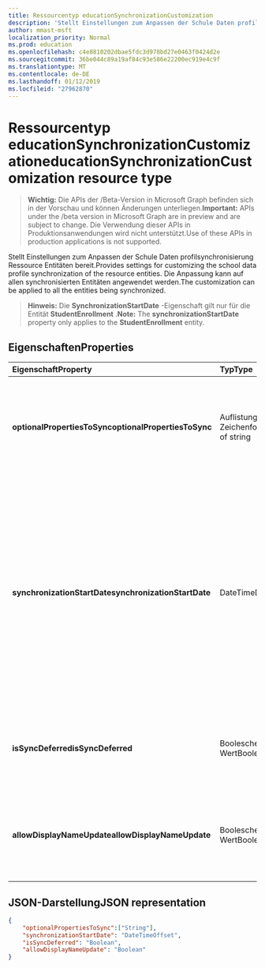 ```yaml
---
title: Ressourcentyp educationSynchronizationCustomization
description: 'Stellt Einstellungen zum Anpassen der Schule Daten profilsynchronisierung Ressource Entitäten bereit. Die Anpassung kann auf allen synchronisierten Entitäten angewendet werden. '
author: mmast-msft
localization_priority: Normal
ms.prod: education
ms.openlocfilehash: c4e8810202dbae5fdc3d978bd27e0463f0424d2e
ms.sourcegitcommit: 36be044c89a19af84c93e586e22200ec919e4c9f
ms.translationtype: MT
ms.contentlocale: de-DE
ms.lasthandoff: 01/12/2019
ms.locfileid: "27962870"
---
```

# <a name="educationsynchronizationcustomization-resource-type"></a><span data-ttu-id="d7c81-104">Ressourcentyp educationSynchronizationCustomization</span><span class="sxs-lookup"><span data-stu-id="d7c81-104">educationSynchronizationCustomization resource type</span></span>

> <span data-ttu-id="d7c81-105">**Wichtig:** Die APIs der /Beta-Version in Microsoft Graph befinden sich in der Vorschau und können Änderungen unterliegen.</span><span class="sxs-lookup"><span data-stu-id="d7c81-105">**Important:** APIs under the /beta version in Microsoft Graph are in preview and are subject to change.</span></span> <span data-ttu-id="d7c81-106">Die Verwendung dieser APIs in Produktionsanwendungen wird nicht unterstützt.</span><span class="sxs-lookup"><span data-stu-id="d7c81-106">Use of these APIs in production applications is not supported.</span></span>

<span data-ttu-id="d7c81-107">Stellt Einstellungen zum Anpassen der Schule Daten profilsynchronisierung Ressource Entitäten bereit.</span><span class="sxs-lookup"><span data-stu-id="d7c81-107">Provides settings for customizing the school data profile synchronization of the resource entities.</span></span> <span data-ttu-id="d7c81-108">Die Anpassung kann auf allen synchronisierten Entitäten angewendet werden.</span><span class="sxs-lookup"><span data-stu-id="d7c81-108">The customization can be applied to all the entities being synchronized.</span></span> 

><span data-ttu-id="d7c81-109">**Hinweis:** Die **SynchronizationStartDate** -Eigenschaft gilt nur für die Entität **StudentEnrollment** .</span><span class="sxs-lookup"><span data-stu-id="d7c81-109">**Note:** The **synchronizationStartDate** property only applies to the **StudentEnrollment** entity.</span></span>

## <a name="properties"></a><span data-ttu-id="d7c81-110">Eigenschaften</span><span class="sxs-lookup"><span data-stu-id="d7c81-110">Properties</span></span>

| <span data-ttu-id="d7c81-111">Eigenschaft</span><span class="sxs-lookup"><span data-stu-id="d7c81-111">Property</span></span> | <span data-ttu-id="d7c81-112">Typ</span><span class="sxs-lookup"><span data-stu-id="d7c81-112">Type</span></span> | <span data-ttu-id="d7c81-113">Beschreibung</span><span class="sxs-lookup"><span data-stu-id="d7c81-113">Description</span></span> |
|:-|:-|:-|
| <span data-ttu-id="d7c81-114">**optionalPropertiesToSync**</span><span class="sxs-lookup"><span data-stu-id="d7c81-114">**optionalPropertiesToSync**</span></span> | <span data-ttu-id="d7c81-115">Auflistung der Zeichenfolge</span><span class="sxs-lookup"><span data-stu-id="d7c81-115">collection of string</span></span> |  <span data-ttu-id="d7c81-116">Die Auflistung von Eigenschaftennamen synchronisieren. Wenn auf null festgelegt, alle Eigenschaften werden synchronisiert.</span><span class="sxs-lookup"><span data-stu-id="d7c81-116">The collection of property names to sync. If set to null, all properties will be synchronized.</span></span>       |
| <span data-ttu-id="d7c81-117">**synchronizationStartDate**</span><span class="sxs-lookup"><span data-stu-id="d7c81-117">**synchronizationStartDate**</span></span> | <span data-ttu-id="d7c81-118">DateTime</span><span class="sxs-lookup"><span data-stu-id="d7c81-118">DateTime</span></span> |  <span data-ttu-id="d7c81-119">Das Datum, das die Synchronisierung gestartet werden soll.</span><span class="sxs-lookup"><span data-stu-id="d7c81-119">The date that the synchronization should start.</span></span> <span data-ttu-id="d7c81-120">Dieser Wert sollte zu einem späteren Zeitpunkt festgelegt werden.</span><span class="sxs-lookup"><span data-stu-id="d7c81-120">This value should be set to a future date.</span></span> <span data-ttu-id="d7c81-121">Wenn der Wert Null, die Ressource synchronisiert werden soll, wenn das Profil Setup abgeschlossen ist.</span><span class="sxs-lookup"><span data-stu-id="d7c81-121">If set to null, the resource will be synchronized when the profile setup completes.</span></span> <span data-ttu-id="d7c81-122">**Hinweis:** Dies gilt nur für die **StudentEnrollment** -Eigenschaft.</span><span class="sxs-lookup"><span data-stu-id="d7c81-122">**Note:** This only applies to the **StudentEnrollment** property.</span></span>      |
|<span data-ttu-id="d7c81-123">**isSyncDeferred**</span><span class="sxs-lookup"><span data-stu-id="d7c81-123">**isSyncDeferred**</span></span> |<span data-ttu-id="d7c81-124">Boolescher Wert</span><span class="sxs-lookup"><span data-stu-id="d7c81-124">Boolean</span></span> | <span data-ttu-id="d7c81-125">Gibt an, ob die Synchronisierung der übergeordneten Entität zu einem späteren Zeitpunkt verzögert ist.</span><span class="sxs-lookup"><span data-stu-id="d7c81-125">Indicates whether synchronization of the parent entity is deferred to a later date.</span></span> |
| <span data-ttu-id="d7c81-126">**allowDisplayNameUpdate**</span><span class="sxs-lookup"><span data-stu-id="d7c81-126">**allowDisplayNameUpdate**</span></span> | <span data-ttu-id="d7c81-127">Boolescher Wert</span><span class="sxs-lookup"><span data-stu-id="d7c81-127">Boolean</span></span> |  <span data-ttu-id="d7c81-128">Gibt an, ob der Anzeigename der Ressource durch die Synchronisierung überschrieben werden kann.</span><span class="sxs-lookup"><span data-stu-id="d7c81-128">Indicates whether the display name of the resource can be overwritten by the sync.</span></span>         |


## <a name="json-representation"></a><span data-ttu-id="d7c81-129">JSON-Darstellung</span><span class="sxs-lookup"><span data-stu-id="d7c81-129">JSON representation</span></span>
<!-- {
  "blockType": "resource",
  "optionalProperties": [

  ],
  "@odata.type": "#microsoft.graph.educationSynchronizationCustomization"
}-->

```json
{  
    "optionalPropertiesToSync":["String"],
    "synchronizationStartDate": "DateTimeOffset",
    "isSyncDeferred": "Boolean",
    "allowDisplayNameUpdate": "Boolean"
}
```
